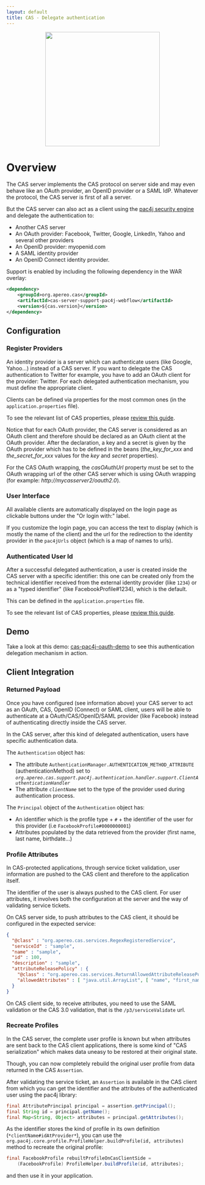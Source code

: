 ```yaml
---
layout: default
title: CAS - Delegate authentication
---
```


<p align="center">
  <img src="https://pac4j.github.io/pac4j/img/logo-cas.png" width="300" />
</p>

# Overview
The CAS server implements the CAS protocol on server side and may even behave like an OAuth provider, an OpenID provider or a SAML IdP. Whatever the protocol, the CAS server is first of all a server.

But the CAS server can also act as a client using the [pac4j security engine](https://github.com/pac4j/pac4j) and delegate the authentication to:

* Another CAS server
* An OAuth provider: Facebook, Twitter, Google, LinkedIn, Yahoo and several other providers
* An OpenID provider: myopenid.com
* A SAML identity provider
* An OpenID Connect identity provider.

Support is enabled by including the following dependency in the WAR overlay:

```xml
<dependency>
    <groupId>org.apereo.cas</groupId>
    <artifactId>cas-server-support-pac4j-webflow</artifactId>
    <version>${cas.version}</version>
</dependency>
```


## Configuration

### Register Providers

An identity provider is a server which can authenticate users (like Google, Yahoo...) instead of a CAS server. 
If you want to delegate the CAS authentication to Twitter for example, you have to add an 
OAuth client for the provider: Twitter. For each delegated authentication mechanism, you must define the appropriate client.

Clients can be defined via properties for the most common ones (in the `application.properties` file).

To see the relevant list of CAS properties, please [review this guide](Configuration-Properties.html).


Notice that for each OAuth provider, the CAS server is considered as an OAuth client and therefore should be declared as 
an OAuth client at the OAuth provider. After the declaration, a key and a secret is given by the OAuth provider which has 
to be defined in the beans (*the_key_for_xxx* and *the_secret_for_xxx* values for the *key* and *secret* properties).

For the CAS OAuth wrapping, the *casOAuthUrl* property must be set to the OAuth wrapping url of the other CAS server 
which is using OAuth wrapping (for example: *http://mycasserver2/oauth2.0*).

### User Interface

All available clients are automatically displayed on the login page as clickable buttons under the "Or login with:" label.

If you customize the login page, you can access the text to display (which is mostly the name of the client) 
and the url for the redirection to the identity provider in the `pac4jUrls` object (which is a map of names to urls).


### Authenticated User Id

After a successful delegated authentication, a user is created inside the CAS server with a specific identifier: 
this one can be created only from the technical identifier received from the external identity provider (like `1234`) 
or as a "typed identifier" (like FacebookProfile#1234), which is the default.

This can be defined in the `application.properties` file.

To see the relevant list of CAS properties, please [review this guide](Configuration-Properties.html).


## Demo

Take a look at this demo: [cas-pac4j-oauth-demo](https://github.com/leleuj/cas-pac4j-oauth-demo) 
to see this authentication delegation mechanism in action.


## Client Integration

### Returned Payload

Once you have configured (see information above) your CAS server to act as an OAuth, 
CAS, OpenID (Connect) or SAML client, users will be able to authenticate at a OAuth/CAS/OpenID/SAML 
provider (like Facebook) instead of authenticating directly inside the CAS server.

In the CAS server, after this kind of delegated authentication, users have specific authentication data.

The `Authentication` object has:

* The attribute `AuthenticationManager.AUTHENTICATION_METHOD_ATTRIBUTE` (authenticationMethod) set to *`org.apereo.cas.support.pac4j.authentication.handler.support.ClientAuthenticationHandler`*
* The attribute *`clientName`* set to the type of the provider used during authentication process.

The `Principal` object of the `Authentication` object has:

* An identifier which is the profile type + `#` + the identifier of the user for this provider (i.e `FacebookProfile#0000000001`)
* Attributes populated by the data retrieved from the provider (first name, last name, birthdate...)

### Profile Attributes

In CAS-protected applications, through service ticket validation, user information 
are pushed to the CAS client and therefore to the application itself.

The identifier of the user is always pushed to the CAS client. For user attributes, it involves both the configuration 
at the server and the way of validating service tickets.

On CAS server side, to push attributes to the CAS client, it should be configured in the expected service:

```json
{
  "@class" : "org.apereo.cas.services.RegexRegisteredService",
  "serviceId" : "sample",
  "name" : "sample",
  "id" : 100,
  "description" : "sample",
  "attributeReleasePolicy" : {
    "@class" : "org.apereo.cas.services.ReturnAllowedAttributeReleasePolicy",
    "allowedAttributes" : [ "java.util.ArrayList", [ "name", "first_name", "middle_name" ] ]
  }
}
```

On CAS client side, to receive attributes, you need to use the SAML validation or the CAS 3.0 
validation, that is the `/p3/serviceValidate` url.

### Recreate Profiles

In the CAS server, the complete user profile is known but when attributes are sent back to the CAS client applications, 
there is some kind of "CAS serialization" which makes data uneasy to be restored at their original state.

Though, you can now completely rebuild the original user profile from data returned in the CAS `Assertion`.

After validating the service ticket, an `Assertion` is available in the CAS client from which you can get the identifier 
and the attributes of the authenticated user using the pac4j library:

```java
final AttributePrincipal principal = assertion.getPrincipal();
final String id = principal.getName();
final Map<String, Object> attributes = principal.getAttributes();
```

As the identifier stores the kind of profile in its own definition (`*clientName#idAtProvider*`), 
you can use the `org.pac4j.core.profile.ProfileHelper.buildProfile(id, attributes)` method to recreate the original profile:

```java
final FacebookProfile rebuiltProfileOnCasClientSide =
    (FacebookProfile) ProfileHelper.buildProfile(id, attributes);
```

and then use it in your application.

